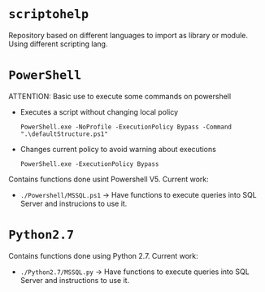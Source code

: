 # `scriptohelp`
Repository based on different languages to import as library or module. Using different scripting lang.

# `PowerShell`
ATTENTION: Basic use to execute some commands on powershell
- Executes a script without changing local policy

    `PowerShell.exe -NoProfile -ExecutionPolicy Bypass -Command ".\defaultStructure.ps1"`

- Changes current policy to avoid warning about executions

    `PowerShell.exe -ExecutionPolicy Bypass`


Contains functions done usint Powershell V5. Current work:
- `./Powershell/MSSQL.ps1` -> Have functions to execute queries into SQL Server and instrucions to use it.

# `Python2.7`
Contains functions done using Python 2.7. Current work:
- `./Python2.7/MSSQL.py` -> Have functions to execute queries into SQL Server and instructions to use it.
